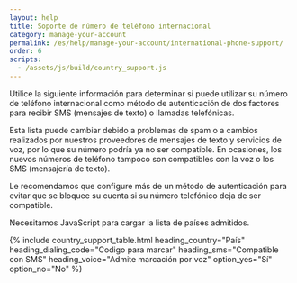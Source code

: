 ```yaml
---
layout: help
title: Soporte de número de teléfono internacional
category: manage-your-account
permalink: /es/help/manage-your-account/international-phone-support/
order: 6
scripts:
  - /assets/js/build/country_support.js
---
```

Utilice la siguiente información para determinar si puede utilizar su número de teléfono internacional como método de autenticación de dos factores para recibir SMS (mensajes de texto) o llamadas telefónicas.

Esta lista puede cambiar debido a problemas de spam o a cambios realizados por nuestros proveedores de mensajes de texto y servicios de voz, por lo que su número podría ya no ser compatible. En ocasiones, los nuevos números de teléfono tampoco son compatibles con la voz o los SMS (mensajería de texto).

Le recomendamos que configure más de un método de autenticación para evitar que se bloquee su cuenta si su número telefónico deja de ser compatible.

<noscript>
  Necesitamos JavaScript para cargar la lista de países admitidos.
</noscript>

{% include country_support_table.html
           heading_country="País"
           heading_dialing_code="Codigo para marcar"
           heading_sms="Compatible con SMS"
           heading_voice="Admite marcación por voz"
           option_yes="Sí"
           option_no="No" %}